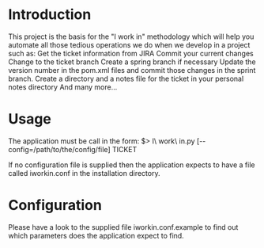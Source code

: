 # Introduction
This project is the basis for the "I work in" methodology which will help you automate
all those tedious operations we do when we develop in a project such as:
    Get the ticket information from JIRA
    Commit your current changes
    Change to the ticket branch
    Create a spring branch if necessary
    Update the version number in the pom.xml files and commit those changes in the sprint branch.
    Create a directory and a notes file for the ticket in your personal notes directory
    And many more...

# Usage
The application must be call in the form:
    $> I\ work\ in.py [--config=/path/to/the/config/file] TICKET
    
If no configuration file is supplied then the application expects to have a file called 
iworkin.conf in the installation directory.

# Configuration
Please have a look to the supplied file iworkin.conf.example to find out which parameters
does the application expect to find.


    